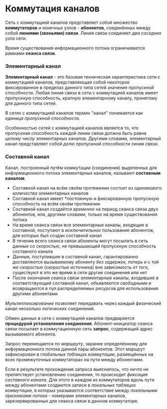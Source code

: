 # Коммутация каналов
Сеть с коммутацией каналов представляет собой множество **коммутаторов** и конечных узлов - **абонентов**, соединённых между собой **линиями (звеньями) связи**. Линия связи соединяет *два соседних* узла сети.

Время существования информационного потока ограничивается рамками **сеанса связи**.

### Элементарный канал
**Элементарный канал** - это базовая техническая характеристика сети с коммутацией каналов, представляющая собой некоторое фиксированное в пределах данного типа сетей значение пропускной способности. Любая линия связи в сети с коммутацией каналов имеет пропускную способность, кратную элементарному каналу, принятому для данного типа сетей.

В сетях с коммутацией каналов термин "канал" понимается как *единица пропускной способности*.

Особенностью сетей с коммутацией каналов является то, что пропускная способность каждой линии связи должна быть равна *целому числу* элементарных каналов. Другими словами, элементарный канал представляет собой *долю пропускной способности* линии связи.

### Составной канал
Канал, построенный путём коммутации (соединения) выделенных для информационного потока элементарных каналов, называют **составным каналом**.

- Составной канал на всём своём протяжении состоит из *одинакового количества* элементарных каналов
- Составной канал имеет *постоянную и фиксированную пропускную способность на всём своём протяжении
- Составной канал создаётся *временно* на период сеанса связи двух абонентов, или, другими словами, только на время существования потока
- На время сеанса связи все элементарные каналы, входящие в составной, поступают в *исключительное* пользование абонентов, для которых был создан составной канал
- В течение всего сеанса связи абоненты могут посылать в сеть данные со скоростью, не превышающей пропускную способность составного канала
- Данные, поступившие в составной канал, гарантированно доставляются вызываемому абоненту *без задержек, потерь и с той же скоростью* (скоростью источника) вне зависимость от того, существуют в это же время в сети другие соединения или нет
- После окончания сеанса связи элементарные каналы, входившие в соответствующий составной канал, *объявляются свободными* и возвращаются в пул распределяемых ресурсов для использования другими абонентами

*Мультиплексирование* позволяет передавать через каждый физический канал несколько логических соединений.

Обмен данных в сети с коммутацией каналов предваряется **процедурой установления соединения**. Абонент-инициатор сеанса связи посылает в коммутационную сеть **запрос**, содержащий адрес вызываемого абонента.

Запрос перемещается по *маршруту*, заранее определённому для информационного потока данной пары абонентов. Этот маршрут зафиксирован в *глобальных таблицах коммутации*, размещённых на всех промежуточных коммутаторах на пути между абонентами.

Если в результате прохождения запроса выяснилось, что ничто не препятствует установлению соединения, то происходит *фиксация составного канала*. Для этого в каждом из коммутаторов вдоль пути между абонентами создаются записи в *локальных таблицах коммутации*, в которых указывается соответствие между *локальными признаками потока* - номерами элементарных каналов, зарезервированных для сеанса связи в данном коммутаторе.